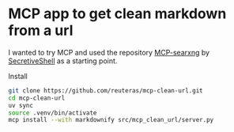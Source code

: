 # MCP app to get clean markdown from a url

I wanted to try MCP and used the repository [MCP-searxng](https://github.com/SecretiveShell/MCP-searxng) by [SecretiveShell](https://github.com/SecretiveShell) as a starting point.

Install

```bash
git clone https://github.com/reuteras/mcp-clean-url.git
cd mcp-clean-url
uv sync
source .venv/bin/activate
mcp install --with markdownify src/mcp_clean_url/server.py
```
